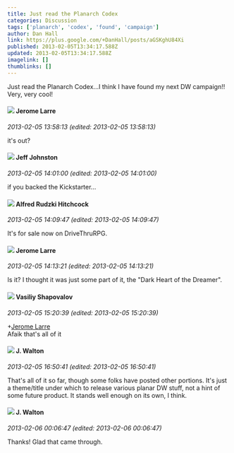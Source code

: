 ```yaml
---
title: Just read the Planarch Codex
categories: Discussion
tags: ['planarch', 'codex', 'found', 'campaign']
author: Dan Hall
link: https://plus.google.com/+DanHall/posts/aGSKghU84Xi
published: 2013-02-05T13:34:17.588Z
updated: 2013-02-05T13:34:17.588Z
imagelink: []
thumblinks: []
---
```


Just read the Planarch Codex...I think I have found my next DW campaign!! Very, very cool!
<div id='comment z13ozfsispvpelwia04ccpth0vvtejfxmdw'>
  <h4><img src='{{site.baseurl}}//images/avatars/113261011862199475375_photo.jpg'> Jerome Larre</h4>
      <p><cite>2013-02-05 13:58:13 (edited: 2013-02-05 13:58:13)</cite></p>
        <p>it&#39;s out?</p>
</div>
        

<div id='comment z13ozfsispvpelwia04ccpth0vvtejfxmdw'>
  <h4><img src='{{site.baseurl}}//images/avatars/105179574276953345976_photo.jpg'> Jeff Johnston</h4>
      <p><cite>2013-02-05 14:01:00 (edited: 2013-02-05 14:01:00)</cite></p>
        <p>if you backed the Kickstarter…</p>
</div>
        

<div id='comment z13ozfsispvpelwia04ccpth0vvtejfxmdw'>
  <h4><img src='{{site.baseurl}}//images/avatars/100812462809734403456_photo.jpg'> Alfred Rudzki Hitchcock</h4>
      <p><cite>2013-02-05 14:09:47 (edited: 2013-02-05 14:09:47)</cite></p>
        <p>It&#39;s for sale now on DriveThruRPG.</p>
</div>
        

<div id='comment z13ozfsispvpelwia04ccpth0vvtejfxmdw'>
  <h4><img src='{{site.baseurl}}//images/avatars/113261011862199475375_photo.jpg'> Jerome Larre</h4>
      <p><cite>2013-02-05 14:13:21 (edited: 2013-02-05 14:13:21)</cite></p>
        <p>Is it? I thought it was just some part of it, the &quot;Dark Heart of the Dreamer&quot;.</p>
</div>
        

<div id='comment z13ozfsispvpelwia04ccpth0vvtejfxmdw'>
  <h4><img src='{{site.baseurl}}//images/avatars/105808699738403752805_photo.jpg'> Vasiliy Shapovalov</h4>
      <p><cite>2013-02-05 15:20:39 (edited: 2013-02-05 15:20:39)</cite></p>
        <p><span class="proflinkWrapper"><span class="proflinkPrefix">+</span><a class="proflink" href="https://plus.google.com/113261011862199475375" oid="113261011862199475375">Jerome Larre</a></span><br />Afaik that&#39;s all of it</p>
</div>
        

<div id='comment z13ozfsispvpelwia04ccpth0vvtejfxmdw'>
  <h4><img src='{{site.baseurl}}//images/avatars/111694100408744715863_photo.jpg'> J. Walton</h4>
      <p><cite>2013-02-05 16:50:41 (edited: 2013-02-05 16:50:41)</cite></p>
        <p>That&#39;s all of it so far, though some folks have posted other portions. It&#39;s just a theme/title under which to release various planar DW stuff, not a hint of some future product. It stands well enough on its own, I think.</p>
</div>
        

<div id='comment z13ozfsispvpelwia04ccpth0vvtejfxmdw'>
  <h4><img src='{{site.baseurl}}//images/avatars/111694100408744715863_photo.jpg'> J. Walton</h4>
      <p><cite>2013-02-06 00:06:47 (edited: 2013-02-06 00:06:47)</cite></p>
        <p>Thanks! Glad that came through.</p>
</div>
        